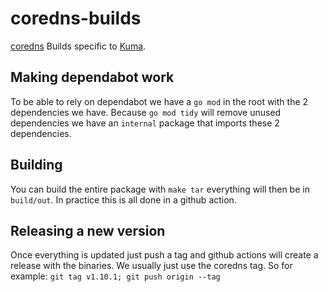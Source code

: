 # coredns-builds

[coredns](https://github.com/coredns/coredns) Builds specific to [Kuma](https://github.com/kumahq/kuma).

## Making dependabot work 

To be able to rely on dependabot we have a `go mod` in the root with the 2 dependencies we have. Because `go mod tidy` will remove
unused dependencies we have an `internal` package that imports these 2 dependencies.

## Building

You can build the entire package with `make tar` everything will then be in `build/out`. 
In practice this is all done in a github action.

## Releasing a new version

Once everything is updated just push a tag and github actions will create a release with the binaries.
We usually just use the coredns tag. So for example: `git tag v1.10.1; git push origin --tag`
